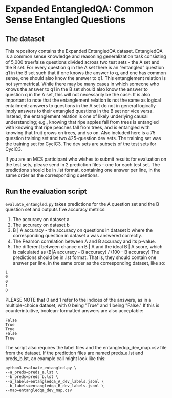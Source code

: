 # Expanded EntangledQA: Common Sense Entangled Questions

## The dataset

This repository contains the Expanded EntangledQA dataset. EntangledQA is a common sense knowledge and reasoning generalization task consisting of 5,000 true/false questions divided across two test sets - the A set and the B set. For every question q in the A set there is an “entangled” question q1 in the B set such that if one knows the answer to q, and one has common sense, one should also know the answer to q1. This entanglement relation is not symmetrical. While there may be many cases in which someone who knows the answer to q1 in the B set should also know the answer to question q in the A set, this will not necessarily be the case. It is also important to note that the entanglement relation is not the same as logical entailment: answers to questions in the A set do not in general logically imply answers to their entangled questions in the B set nor vice versa. Instead, the entanglement relation is one of likely underlying causal understanding; e.g., knowing that ripe apples fall from trees is entangled with knowing that ripe peaches fall from trees, and is entangled with knowing that fruit grows on trees, and so on. Also included here is a 75 question training set and two 425-question dev sets. The training set was the training set for CycIC3. The dev sets are subsets of the test sets for CycIC3.

If you are an MCS participant who wishes to submit results for evaluation on the test sets, please send in 2 prediction files - one for each test set. The predictions should be in .lst format, containing one answer per line, in the same order as the corresponding questions.

## Run the evaluation script
`evaluate_entangled.py` takes predictions for the A question set and the B question set and outputs five accuracy metrics:
1. The accuracy on dataset a
2. The accuracy on dataset b
3. B | A accuracy - the accuracy on questions in dataset b where the corresponding question in dataset a was answered correctly. 
4. The Pearson correlation between A and B accuracy and its p-value.
5. The different between chance on B | A and the ideal B | A score, which is calculated as (B|A accuracy - B accuracy) / (100 - B accuracy)
The predictions should be in .lst format. That is, they should contain one answer per line, in the same order as the corresponding dataset, like so:
~~~
1
0
0
1
0
~~~
PLEASE NOTE that 0 and 1 refer to the indices of the answers, as in a multiple-choice dataset, with 0 being "True" and 1 being "False." If this is counterintuitive, boolean-formatted answers are also acceptable:
~~~
False
True
True
False
True
~~~
The script also requires the label files and the entangledqa_dev_map.csv file from the dataset. If the prediction files are named preds_a.lst and preds_b.lst, an example call might look like this:
```
python3 evaluate_entangled.py \
--a_preds=preds_a.lst \
--b_preds=preds_b.lst \
--a_labels=entangledqa_A_dev_labels.jsonl \
--b_labels=entangledqa_B_dev_labels.jsonl \
--map=entangledqa_dev_map.csv
```

